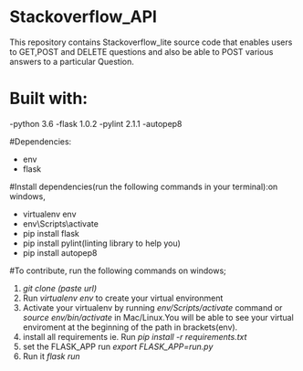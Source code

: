 # Stackoverflow_API

This repository contains Stackoverflow_lite source code that enables users to GET,POST and DELETE questions and also be able to POST various answers to a particular Question.

# Built with:

-python 3.6
-flask 1.0.2
-pylint 2.1.1
-autopep8

#Dependencies:
- env
- flask

#Install dependencies(run the following commands in your terminal):on windows,
- virtualenv env
- env\Scripts\activate
- pip install flask
- pip install pylint(linting library to help you)
- pip install autopep8

#To contribute, run the following commands on windows;

1. *git clone (paste url)*
2. Run *virtualenv env* to create your virtual environment
3. Activate your virtualenv by running *env/Scripts/activate* command or  *source env/bin/activate* in Mac/Linux.You will be able to see your virtual enviroment at the beginning of the path in brackets(env).
4. install all requirements ie. Run *pip install -r requirements.txt*
5. set the FLASK_APP run *export FLASK_APP=run.py*
7. Run it *flask run*



